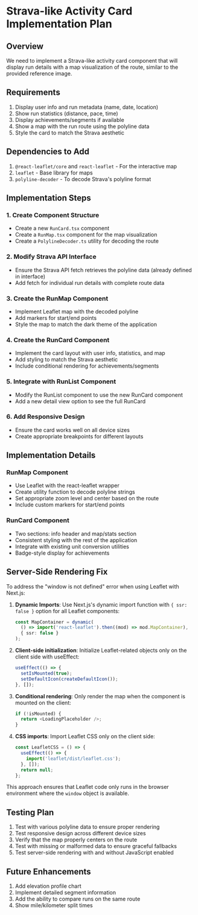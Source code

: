# Strava-like Activity Card Implementation Plan

## Overview
We need to implement a Strava-like activity card component that will display run details with a map visualization of the route, similar to the provided reference image.

## Requirements
1. Display user info and run metadata (name, date, location)
2. Show run statistics (distance, pace, time)
3. Display achievements/segments if available
4. Show a map with the run route using the polyline data
5. Style the card to match the Strava aesthetic

## Dependencies to Add
1. `@react-leaflet/core` and `react-leaflet` - For the interactive map
2. `leaflet` - Base library for maps
3. `polyline-decoder` - To decode Strava's polyline format

## Implementation Steps

### 1. Create Component Structure
- Create a new `RunCard.tsx` component
- Create a `RunMap.tsx` component for the map visualization
- Create a `PolylineDecoder.ts` utility for decoding the route

### 2. Modify Strava API Interface
- Ensure the Strava API fetch retrieves the polyline data (already defined in interface)
- Add fetch for individual run details with complete route data

### 3. Create the RunMap Component
- Implement Leaflet map with the decoded polyline
- Add markers for start/end points
- Style the map to match the dark theme of the application

### 4. Create the RunCard Component
- Implement the card layout with user info, statistics, and map
- Add styling to match the Strava aesthetic
- Include conditional rendering for achievements/segments

### 5. Integrate with RunList Component
- Modify the RunList component to use the new RunCard component
- Add a new detail view option to see the full RunCard

### 6. Add Responsive Design
- Ensure the card works well on all device sizes
- Create appropriate breakpoints for different layouts

## Implementation Details

### RunMap Component
- Use Leaflet with the react-leaflet wrapper
- Create utility function to decode polyline strings
- Set appropriate zoom level and center based on the route
- Include custom markers for start/end points

### RunCard Component
- Two sections: info header and map/stats section
- Consistent styling with the rest of the application
- Integrate with existing unit conversion utilities
- Badge-style display for achievements

## Server-Side Rendering Fix

To address the "window is not defined" error when using Leaflet with Next.js:

1. **Dynamic Imports**: Use Next.js's dynamic import function with `{ ssr: false }` option for all Leaflet components:
   ```typescript
   const MapContainer = dynamic(
     () => import('react-leaflet').then((mod) => mod.MapContainer),
     { ssr: false }
   );
   ```

2. **Client-side initialization**: Initialize Leaflet-related objects only on the client side with useEffect:
   ```typescript
   useEffect(() => {
     setIsMounted(true);
     setDefaultIcon(createDefaultIcon());
   }, []);
   ```

3. **Conditional rendering**: Only render the map when the component is mounted on the client:
   ```typescript
   if (!isMounted) {
     return <LoadingPlaceholder />;
   }
   ```

4. **CSS imports**: Import Leaflet CSS only on the client side:
   ```typescript
   const LeafletCSS = () => {
     useEffect(() => {
       import('leaflet/dist/leaflet.css');
     }, []);
     return null;
   };
   ```

This approach ensures that Leaflet code only runs in the browser environment where the `window` object is available.

## Testing Plan
1. Test with various polyline data to ensure proper rendering
2. Test responsive design across different device sizes
3. Verify that the map properly centers on the route
4. Test with missing or malformed data to ensure graceful fallbacks
5. Test server-side rendering with and without JavaScript enabled

## Future Enhancements
1. Add elevation profile chart
2. Implement detailed segment information
3. Add the ability to compare runs on the same route
4. Show mile/kilometer split times 